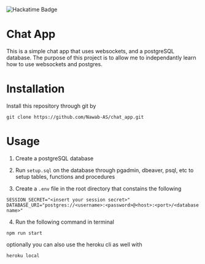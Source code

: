 ![Hackatime Badge](https://hackatime-badge.hackclub.com/U0857UWECTS/text_share?color=darkgreen?aliases=chat_app)

# Chat App

This is a simple chat app that uses websockets, and a postgreSQL database.
The purpose of this project is to allow me to independantly learn how to use websockets and postgres.

# Installation 

Install this repository through git by
```
git clone https://github.com/Nawab-AS/chat_app.git
```

# Usage

1.  Create a postgreSQL database

2.  Run ```setup.sql``` on the database through pgadmin, dbeaver, psql, etc to setup tables, functions and procedures

3. Create a ```.env``` file in the root directory that constains the following
```
SESSION_SECRET="<insert your session secret>"
DATABASE_URI="postgres://<username>:<password>@<host>:<port>/<database name>"
```

4. Run the following command in terminal
```
npm run start
```

optionally you can also use the heroku cli as well with
```
heroku local
```
